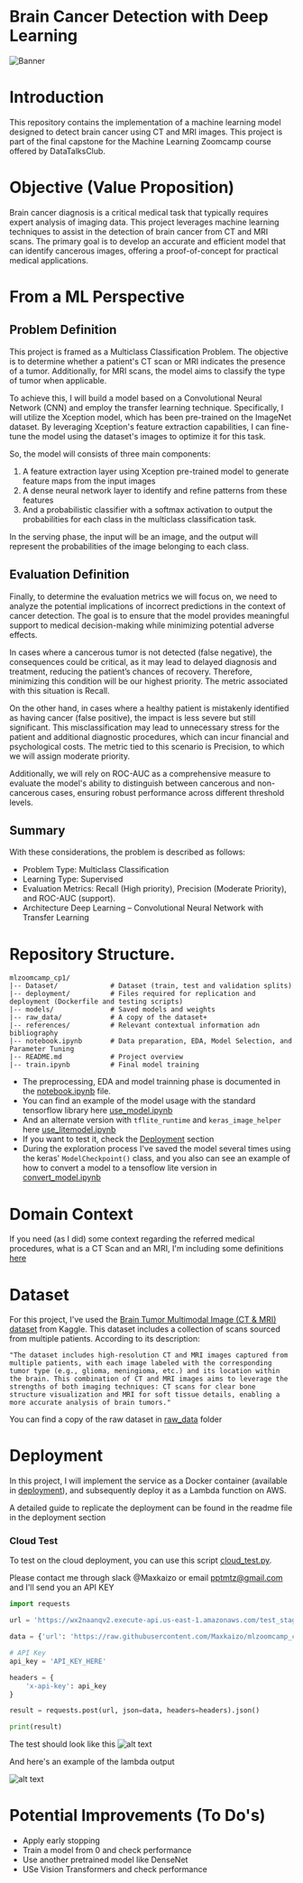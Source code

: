 # Brain Cancer Detection with Deep Learning
![Banner](image.png)
# Introduction

This repository contains the implementation of a machine learning model designed to detect brain cancer using CT and MRI images. This project is part of the final capstone for the Machine Learning Zoomcamp course offered by DataTalksClub.

# Objective (Value Proposition)
Brain cancer diagnosis is a critical medical task that typically requires expert analysis of imaging data. This project leverages machine learning techniques to assist in the detection of brain cancer from CT and MRI scans. The primary goal is to develop an accurate and efficient model that can identify cancerous images, offering a proof-of-concept for practical medical applications.

# From a ML Perspective

## Problem Definition
This project is framed as a Multiclass Classification Problem. The objective is to determine whether a patient's CT scan or MRI indicates the presence of a tumor. Additionally, for MRI scans, the model aims to classify the type of tumor when applicable.

To achieve this, I will build a model based on a Convolutional Neural Network (CNN) and employ the transfer learning technique. Specifically, I will utilize the Xception model, which has been pre-trained on the ImageNet dataset. By leveraging Xception's feature extraction capabilities, I can fine-tune the model using the dataset's images to optimize it for this task.

So, the model will consists of three main components: 

1. A feature extraction layer using Xception pre-trained model to generate feature maps from the input images
2. A dense neural network layer to identify and refine patterns from these features
3. And a probabilistic classifier with a softmax activation to output the probabilities for each class in the multiclass classification task. 

In the serving phase, the input will be an image, and the output will represent the probabilities of the image belonging to each class.

## Evaluation Definition

Finally, to determine the evaluation metrics we will focus on, we need to analyze the potential implications of incorrect predictions in the context of cancer detection. The goal is to ensure that the model provides meaningful support to medical decision-making while minimizing potential adverse effects.

In cases where a cancerous tumor is not detected (false negative), the consequences could be critical, as it may lead to delayed diagnosis and treatment, reducing the patient’s chances of recovery. Therefore, minimizing this condition will be our highest priority. The metric associated with this situation is Recall.

On the other hand, in cases where a healthy patient is mistakenly identified as having cancer (false positive), the impact is less severe but still significant. This misclassification may lead to unnecessary stress for the patient and additional diagnostic procedures, which can incur financial and psychological costs. The metric tied to this scenario is Precision, to which we will assign moderate priority.

Additionally, we will rely on ROC-AUC as a comprehensive measure to evaluate the model's ability to distinguish between cancerous and non-cancerous cases, ensuring robust performance across different threshold levels.

## Summary
With these considerations, the problem is described as follows:

- Problem Type:             Multiclass Classification
- Learning Type:            Supervised
- Evaluation Metrics:       Recall (High priority), Precision (Moderate Priority), and ROC-AUC (support).
- Architecture              Deep Learning – Convolutional Neural Network with Transfer Learning

# Repository Structure.

    mlzoomcamp_cp1/
    |-- Dataset/             # Dataset (train, test and validation splits)
    |-- deployment/          # Files required for replication and deployment (Dockerfile and testing scripts)
    |-- models/              # Saved models and weights
    |-- raw_data/            # A copy of the dataset+
    |-- references/          # Relevant contextual information adn bibliography
    |-- notebook.ipynb       # Data preparation, EDA, Model Selection, and Parameter Tuning
    |-- README.md            # Project overview
    |-- train.ipynb          # Final model training

- The preprocessing, EDA and model trainning phase is documented in the [notebook.ipynb](https://github.com/Maxkaizo/mlzoomcamp_cp1/blob/main/notebook.ipynb) file.
- You can find an example of the model usage with the standard tensorflow library here [use_model.ipynb](https://github.com/Maxkaizo/mlzoomcamp_cp1/blob/main/deployment/use_model.ipynb)
- And an alternate version with `tflite_runtime` and `keras_image_helper` here [use_litemodel.ipynb](https://github.com/Maxkaizo/mlzoomcamp_cp1/blob/main/deployment/use_litemodel.ipynb)
- If you want to test it, check the [Deployment](https://github.com/Maxkaizo/mlzoomcamp_cp1/tree/main?tab=readme-ov-file#deployment) section
- During the exploration process I've saved the model several times using the keras' `ModelCheckpoint()` class, and you also can see an example of how to convert a model to a tensoflow lite version in [convert_model.ipynb](https://github.com/Maxkaizo/mlzoomcamp_cp1/blob/main/deployment/convert_model.ipynb)

# Domain Context
If you need (as I did) some context regarding the referred medical procedures, what is a CT Scan and an MRI, I'm including some definitions [here](https://github.com/Maxkaizo/mlzoomcamp_cp1/blob/main/references/Domain_Context.md)

# Dataset
For this project, I've used the [Brain Tumor Multimodal Image (CT & MRI) dataset](https://www.kaggle.com/api/v1/datasets/download/murtozalikhon/brain-tumor-multimodal-image-ct-and-mri) from Kaggle. This dataset includes a collection of scans sourced from multiple patients. According to its description:

    "The dataset includes high-resolution CT and MRI images captured from multiple patients, with each image labeled with the corresponding tumor type (e.g., glioma, meningioma, etc.) and its location within the brain. This combination of CT and MRI images aims to leverage the strengths of both imaging techniques: CT scans for clear bone structure visualization and MRI for soft tissue details, enabling a more accurate analysis of brain tumors."

You can find a copy of the raw dataset in [raw_data](https://github.com/Maxkaizo/mlzoomcamp_cp1/tree/8a298f32f35f449b274b5cd76f47d375ca4abcc9/raw_data) folder

# Deployment
In this project, I will implement the service as a Docker container (available in [deployment](https://github.com/Maxkaizo/mlzoomcamp_cp1/tree/main/deployment)), and subsequently deploy it as a Lambda function on AWS. 

A detailed guide to replicate the deployment can be found in the readme file in the deployment section

### Cloud Test

To test on the cloud deployment, you can use this script [cloud_test.py](https://github.com/Maxkaizo/mlzoomcamp_cp1/blob/main/deployment/cloud_test.py).

Please contact me through slack @Maxkaizo or email pptmtz@gmail.com and I'll send you an API KEY

```python
import requests

url = 'https://wx2naanqv2.execute-api.us-east-1.amazonaws.com/test_stage/detect'

data = {'url': 'https://raw.githubusercontent.com/Maxkaizo/mlzoomcamp_cp1/8a298f32f35f449b274b5cd76f47d375ca4abcc9/deployment/test_img_glioma.jpg'}

# API Key
api_key = 'API_KEY_HERE'

headers = {
    'x-api-key': api_key
}

result = requests.post(url, json=data, headers=headers).json()

print(result)
```
The test should look like this
![alt text](image-3.png)

And here's an example of the lambda output

![alt text](image-2.png)

# Potential Improvements (To Do's)

- Apply early stopping
- Train a model from 0 and check performance
- Use another pretrained model like DenseNet
- USe Vision Transformers and check performance